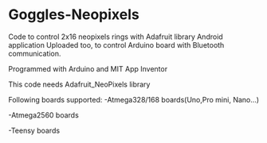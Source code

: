 # Goggles-Neopixels
Code to control 2x16 neopixels rings with Adafruit library
Android application Uploaded too, to control Arduino board with
Bluetooth communication.


Programmed with Arduino and MIT App Inventor

This code needs Adafruit_NeoPixels library

Following boards supported:
-Atmega328/168 boards(Uno,Pro mini, Nano...)

-Atmega2560 boards

-Teensy boards
